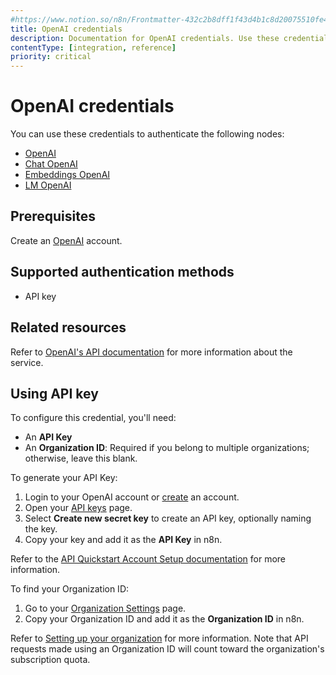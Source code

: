 ```yaml
---
#https://www.notion.so/n8n/Frontmatter-432c2b8dff1f43d4b1c8d20075510fe4
title: OpenAI credentials
description: Documentation for OpenAI credentials. Use these credentials to authenticate OpenAI in n8n, a workflow automation platform.
contentType: [integration, reference]
priority: critical
---
```


# OpenAI credentials

You can use these credentials to authenticate the following nodes:

- [OpenAI](/integrations/builtin/app-nodes/n8n-nodes-langchain.openai/index.md)
- [Chat OpenAI](/integrations/builtin/cluster-nodes/sub-nodes/n8n-nodes-langchain.lmchatopenai/index.md)
- [Embeddings OpenAI](/integrations/builtin/cluster-nodes/sub-nodes/n8n-nodes-langchain.embeddingsopenai.md)
- [LM OpenAI](/integrations/builtin/cluster-nodes/sub-nodes/n8n-nodes-langchain.lmchatopenai/index.md)

## Prerequisites

Create an [OpenAI](https://platform.openai.com/signup/) account.

## Supported authentication methods

- API key

## Related resources

Refer to [OpenAI's API documentation](https://platform.openai.com/docs/introduction) for more information about the service.

## Using API key

To configure this credential, you'll need:

- An **API Key**
- An **Organization ID**: Required if you belong to multiple organizations; otherwise, leave this blank.

To generate your API Key:

1. Login to your OpenAI account or [create](https://platform.openai.com/signup/) an account.
2. Open your [API keys](https://platform.openai.com/api-keys) page.
3. Select **Create new secret key** to create an API key, optionally naming the key.
4. Copy your key and add it as the **API Key** in n8n.

Refer to the [API Quickstart Account Setup documentation](https://platform.openai.com/docs/quickstart/account-setup) for more information.

To find your Organization ID:

1. Go to your [Organization Settings](https://platform.openai.com/account/organization) page.
2. Copy your Organization ID and add it as the **Organization ID** in n8n.

Refer to [Setting up your organization](https://platform.openai.com/docs/guides/production-best-practices/setting-up-your-organization) for more information. Note that API requests made using an Organization ID will count toward the organization's subscription quota.

